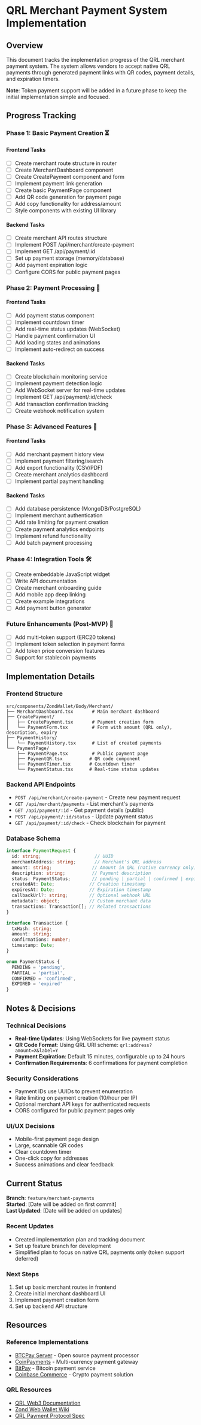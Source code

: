 # QRL Merchant Payment System Implementation

## Overview
This document tracks the implementation progress of the QRL merchant payment system. The system allows vendors to accept native QRL payments through generated payment links with QR codes, payment details, and expiration timers.

**Note**: Token payment support will be added in a future phase to keep the initial implementation simple and focused.

## Progress Tracking

### Phase 1: Basic Payment Creation ⏳

#### Frontend Tasks
- [ ] Create merchant route structure in router
- [ ] Create MerchantDashboard component
- [ ] Create CreatePayment component and form
- [ ] Implement payment link generation
- [ ] Create basic PaymentPage component
- [ ] Add QR code generation for payment page
- [ ] Add copy functionality for address/amount
- [ ] Style components with existing UI library

#### Backend Tasks
- [ ] Create merchant API routes structure
- [ ] Implement POST /api/merchant/create-payment
- [ ] Implement GET /api/payment/:id
- [ ] Set up payment storage (memory/database)
- [ ] Add payment expiration logic
- [ ] Configure CORS for public payment pages

### Phase 2: Payment Processing 🔄

#### Frontend Tasks
- [ ] Add payment status component
- [ ] Implement countdown timer
- [ ] Add real-time status updates (WebSocket)
- [ ] Handle payment confirmation UI
- [ ] Add loading states and animations
- [ ] Implement auto-redirect on success

#### Backend Tasks
- [ ] Create blockchain monitoring service
- [ ] Implement payment detection logic
- [ ] Add WebSocket server for real-time updates
- [ ] Implement GET /api/payment/:id/check
- [ ] Add transaction confirmation tracking
- [ ] Create webhook notification system

### Phase 3: Advanced Features 🚀

#### Frontend Tasks
- [ ] Add merchant payment history view
- [ ] Implement payment filtering/search
- [ ] Add export functionality (CSV/PDF)
- [ ] Create merchant analytics dashboard
- [ ] Implement partial payment handling

#### Backend Tasks
- [ ] Add database persistence (MongoDB/PostgreSQL)
- [ ] Implement merchant authentication
- [ ] Add rate limiting for payment creation
- [ ] Create payment analytics endpoints
- [ ] Implement refund functionality
- [ ] Add batch payment processing

### Phase 4: Integration Tools 🛠️

- [ ] Create embeddable JavaScript widget
- [ ] Write API documentation
- [ ] Create merchant onboarding guide
- [ ] Add mobile app deep linking
- [ ] Create example integrations
- [ ] Add payment button generator

### Future Enhancements (Post-MVP) 🔮

- [ ] Add multi-token support (ERC20 tokens)
- [ ] Implement token selection in payment forms
- [ ] Add token price conversion features
- [ ] Support for stablecoin payments

## Implementation Details

### Frontend Structure
```
src/components/ZondWallet/Body/Merchant/
├── MerchantDashboard.tsx       # Main merchant dashboard
├── CreatePayment/
│   ├── CreatePayment.tsx       # Payment creation form
│   └── PaymentForm.tsx         # Form with amount (QRL only), description, expiry
├── PaymentHistory/
│   └── PaymentHistory.tsx      # List of created payments
└── PaymentPage/
    ├── PaymentPage.tsx         # Public payment page
    ├── PaymentQR.tsx          # QR code component
    ├── PaymentTimer.tsx       # Countdown timer
    └── PaymentStatus.tsx      # Real-time status updates
```

### Backend API Endpoints
- `POST /api/merchant/create-payment` - Create new payment request
- `GET /api/merchant/payments` - List merchant's payments
- `GET /api/payment/:id` - Get payment details (public)
- `POST /api/payment/:id/status` - Update payment status
- `GET /api/payment/:id/check` - Check blockchain for payment

### Database Schema
```typescript
interface PaymentRequest {
  id: string;                    // UUID
  merchantAddress: string;       // Merchant's QRL address
  amount: string;               // Amount in QRL (native currency only)
  description: string;          // Payment description
  status: PaymentStatus;        // pending | partial | confirmed | expired
  createdAt: Date;             // Creation timestamp
  expiresAt: Date;             // Expiration timestamp
  callbackUrl?: string;        // Optional webhook URL
  metadata?: object;           // Custom merchant data
  transactions: Transaction[]; // Related transactions
}

interface Transaction {
  txHash: string;
  amount: string;
  confirmations: number;
  timestamp: Date;
}

enum PaymentStatus {
  PENDING = 'pending',
  PARTIAL = 'partial',
  CONFIRMED = 'confirmed',
  EXPIRED = 'expired'
}
```

## Notes & Decisions

### Technical Decisions
- **Real-time Updates**: Using WebSockets for live payment status
- **QR Code Format**: Using QRL URI scheme: `qrl:address?amount=X&label=Y`
- **Payment Expiration**: Default 15 minutes, configurable up to 24 hours
- **Confirmation Requirements**: 6 confirmations for payment completion

### Security Considerations
- Payment IDs use UUIDs to prevent enumeration
- Rate limiting on payment creation (10/hour per IP)
- Optional merchant API keys for authenticated requests
- CORS configured for public payment pages only

### UI/UX Decisions
- Mobile-first payment page design
- Large, scannable QR codes
- Clear countdown timer
- One-click copy for addresses
- Success animations and clear feedback

## Current Status

**Branch**: `feature/merchant-payments`  
**Started**: [Date will be added on first commit]  
**Last Updated**: [Date will be added on updates]

### Recent Updates
- Created implementation plan and tracking document
- Set up feature branch for development
- Simplified plan to focus on native QRL payments only (token support deferred)

### Next Steps
1. Set up basic merchant routes in frontend
2. Create initial merchant dashboard UI
3. Implement payment creation form
4. Set up backend API structure

## Resources

### Reference Implementations
- [BTCPay Server](https://btcpayserver.org/) - Open source payment processor
- [CoinPayments](https://www.coinpayments.net/) - Multi-currency payment gateway
- [BitPay](https://bitpay.com/) - Bitcoin payment service
- [Coinbase Commerce](https://commerce.coinbase.com/) - Crypto payment solution

### QRL Resources
- [QRL Web3 Documentation](https://docs.theqrl.org/)
- [Zond Web Wallet Wiki](https://github.com/DigitalGuards/zondwebwallet/wiki)
- [QRL Payment Protocol Spec](TBD)